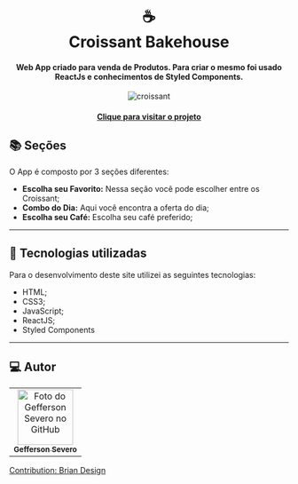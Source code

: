 <h1 align="center">
  ☕<br>Croissant Bakehouse
</h1>

<h4 align="center">
  Web App criado para venda de Produtos. Para criar o mesmo foi usado ReactJs e conhecimentos de Styled Components. 
</h4>
<p align="center">
  <img src="https://i.ibb.co/6gkSjJ6/croissant-screen.png" alt="croissant"  border="0">
 </p>

<h4 align="center"><a href="https://croissant-bakehouse.netlify.app">Clique para visitar o projeto</a></h4>

## 📚 Seções
O App é composto por 3 seções diferentes:


- **Escolha seu Favorito:** Nessa seção você pode escolher entre os Croissant;
- **Combo do Dia:** Aqui você encontra a oferta do dia;
- **Escolha seu Café:** Escolha seu café preferido;


---

## 💼 Tecnologias utilizadas
Para o desenvolvimento deste site utilizei as seguintes tecnologias:

- HTML;
- CSS3;
- JavaScript;
- ReactJS;
- Styled Components



---

## :computer: Autor<br>
<table>
  <tr>
    <td align="center">
      <a href="https://github.com/geffersonst">
        <img src="https://i.ibb.co/SvJ2wxy/avatargeffersondev1.jpg" width="100px;" alt="Foto do Gefferson Severo no GitHub"/><br>
        <sub>
          <b>Gefferson Severo</b>
        </sub>
      </a>
    </td>
  </tr>
</table>
<a href="https://www.youtube.com/channel/UCsKsymTY_4BYR-wytLjex7A">
  
Contribution: Brian Design
  </a>
  
